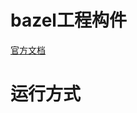 # bazel工程构件

[官方文档](https://docs.bazel.build/versions/5.0.0/tutorial/cpp.html)

#  运行方式

```bash

```
